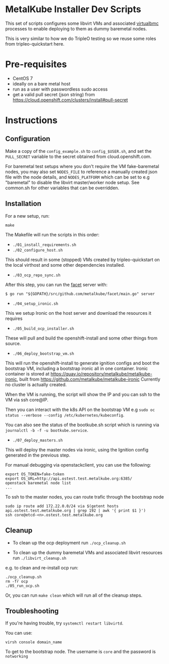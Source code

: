 MetalKube Installer Dev Scripts
===============================

This set of scripts configures some libvirt VMs and associated
[virtualbmc](https://docs.openstack.org/tripleo-docs/latest/install/environments/virtualbmc.html) processes to enable deploying to them as dummy baremetal nodes.

This is very similar to how we do TripleO testing so we reuse some roles
from tripleo-quickstart here.

# Pre-requisites

- CentOS 7
- ideally on a bare metal host
- run as a user with passwordless sudo access
- get a valid pull secret (json string) from https://cloud.openshift.com/clusters/install#pull-secret

# Instructions

## Configuration

Make a copy of the `config_example.sh` to `config_$USER.sh`, and set the `PULL_SECRET`
variable to the secret obtained from cloud.openshift.com.

For baremetal test setups where you don't require the VM fake-baremetal nodes, you may also
set `NODES_FILE` to reference a manually created json file with the node details, and
`NODES_PLATFORM` which can be set to e.g "baremetal" to disable the libvirt master/worker
node setup. See common.sh for other variables that can be overridden.

## Installation

For a new setup, run:

`make`

The Makefile will run the scripts in this order:

- `./01_install_requirements.sh`
- `./02_configure_host.sh`

This should result in some (stopped) VMs created by tripleo-quickstart on the
local virthost and some other dependencies installed.

- `./03_ocp_repo_sync.sh`

After this step, you can run the [facet](https://github.com/metalkube/facet)
server with:

```
$ go run "${GOPATH}/src/github.com/metalkube/facet/main.go" server
```

- `./04_setup_ironic.sh`

This we setup Ironic on the host server and download the resources it requires

- `./05_build_ocp_installer.sh`

These will pull and build the openshift-install and some other things from
source.

- `./06_deploy_bootstrap_vm.sh`

This will run the openshift-install to generate ignition configs and boot the
bootstrap VM, including a bootstrap ironic all in one container.
Ironic container is stored at https://quay.io/repository/metalkube/metalkube-ironic, built from https://github.com/metalkube/metalkube-ironic
Currently no cluster is actually created.

When the VM is running, the script will show the IP and you can ssh to the
VM via ssh core@IP.

Then you can interact with the k8s API on the bootstrap VM e.g
`sudo oc status --verbose --config /etc/kubernetes/kubeconfig`.

You can also see the status of the bootkube.sh script which is running via
`journalctl -b -f -u bootkube.service`.

- `./07_deploy_masters.sh`

This will deploy the master nodes via ironic, using the Ignition config
generated in the previous step.

For manual debugging via openstackclient, you can use the following:

```
export OS_TOKEN=fake-token
export OS_URL=http://api.ostest.test.metalkube.org:6385/
openstack baremetal node list
...
```

To ssh to the master nodes, you can route trafic through the bootstrap node
```
sudo ip route add 172.22.0.0/24 via $(getent hosts api.ostest.test.metalkube.org | grep 192 | awk '{ print $1 }')
ssh core@etcd-<n>.ostest.test.metalkube.org
```

## Cleanup

- To clean up the ocp deployment run `./ocp_cleanup.sh`

- To clean up the dummy baremetal VMs and associated libvirt resources run `./libvirt_cleanup.sh`

e.g. to clean and re-install ocp run:

```
./ocp_cleanup.sh
rm -fr ocp
./05_run_ocp.sh
```

Or, you can run `make clean` which will run all of the cleanup steps.

## Troubleshooting
If you're having trouble, try `systemctl restart libvirtd`.

You can use:

```
virsh console domain_name
```

To get to the bootstrap node. The username is `core` and the password is `notworking`
